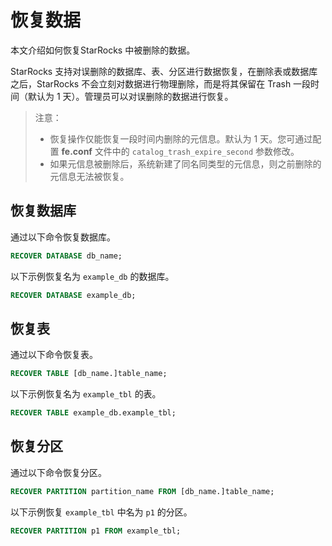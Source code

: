 # 恢复数据

本文介绍如何恢复StarRocks 中被删除的数据。

StarRocks 支持对误删除的数据库、表、分区进行数据恢复，在删除表或数据库之后，StarRocks 不会立刻对数据进行物理删除，而是将其保留在 Trash 一段时间（默认为 1 天）。管理员可以对误删除的数据进行恢复。

> 注意：
>
> * 恢复操作仅能恢复一段时间内删除的元信息。默认为 1 天。您可通过配置 **fe.conf** 文件中的 `catalog_trash_expire_second` 参数修改。
> * 如果元信息被删除后，系统新建了同名同类型的元信息，则之前删除的元信息无法被恢复。

## 恢复数据库

通过以下命令恢复数据库。

```sql
RECOVER DATABASE db_name;
```

以下示例恢复名为 `example_db` 的数据库。

```sql
RECOVER DATABASE example_db;
```

## 恢复表

通过以下命令恢复表。

```sql
RECOVER TABLE [db_name.]table_name;
```

以下示例恢复名为 `example_tbl` 的表。

```sql
RECOVER TABLE example_db.example_tbl;
```

## 恢复分区

通过以下命令恢复分区。

```sql
RECOVER PARTITION partition_name FROM [db_name.]table_name;
```

以下示例恢复 `example_tbl` 中名为 `p1` 的分区。

```sql
RECOVER PARTITION p1 FROM example_tbl;
```
